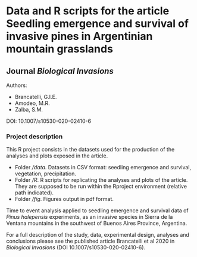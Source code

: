 
# Data and R scripts for the article Seedling emergence and survival of invasive pines in Argentinian mountain grasslands 
## Journal *Biological Invasions*

Authors: 

* Brancatelli, G.I.E.
* Amodeo, M.R. 
* Zalba, S.M. 

DOI: 10.1007/s10530-020-02410-6

### Project description

This R project consists in the datasets used for the production of the analyses and plots exposed in the article. 

* Folder */data*. Datasets in CSV format: seedling emergence and survival, vegetation, precipitation. 
* Folder */R*. R scripts for replicating the analyses and plots of the article. They are supposed to be run within the Rproject environment (relative path indicated).
* Folder */fig*. Figures output in pdf format.

Time to event analysis applied to seedling emergence and survival data of *Pinus halepensis* experiments, as an invasive species in Sierra de la Ventana mountains in the southwest of Buenos Aires Province, Argentina.

For a full description of the study, data, experimental design, analyses and conclusions please see the published article Brancatelli et al 2020 in *Biological Invasions* (DOI 10.1007/s10530-020-02410-6).

